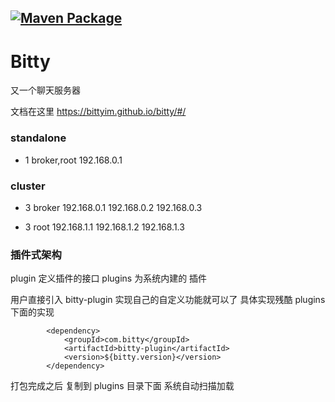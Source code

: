 [![Maven Package](https://github.com/bittyIm/bitty-parent/actions/workflows/maven-publish.yml/badge.svg)](https://github.com/bittyIm/bitty-parent/actions/workflows/maven-publish.yml)
----
# Bitty

又一个聊天服务器

文档在这里 https://bittyim.github.io/bitty/#/

### standalone

- 1 broker,root 192.168.0.1

### cluster

- 3 broker 192.168.0.1 192.168.0.2 192.168.0.3
  
- 3 root 192.168.1.1 192.168.1.2 192.168.1.3

### 插件式架构
plugin 定义插件的接口
plugins 为系统内建的 插件 

用户直接引入  bitty-plugin 实现自己的自定义功能就可以了 
具体实现残酷 plugins 下面的实现
```
        <dependency>
            <groupId>com.bitty</groupId>
            <artifactId>bitty-plugin</artifactId>
            <version>${bitty.version}</version>
        </dependency>      
```
打包完成之后 复制到 plugins 目录下面  系统自动扫描加载

